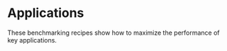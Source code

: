 # Applications

These benchmarking recipes show how to maximize the performance of key applications.
